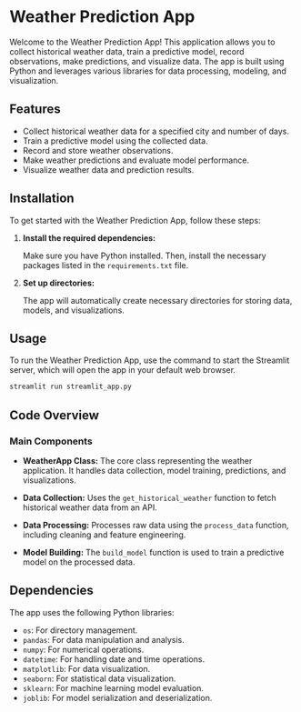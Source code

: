 # Weather Prediction App

Welcome to the Weather Prediction App! This application allows you to collect historical weather data, train a predictive model, record observations, make predictions, and visualize data. The app is built using Python and leverages various libraries for data processing, modeling, and visualization.

## Features

- Collect historical weather data for a specified city and number of days.
- Train a predictive model using the collected data.
- Record and store weather observations.
- Make weather predictions and evaluate model performance.
- Visualize weather data and prediction results.

## Installation

To get started with the Weather Prediction App, follow these steps:

1. **Install the required dependencies:**

   Make sure you have Python installed. Then, install the necessary packages listed in the `requirements.txt` file.

2. **Set up directories:**

   The app will automatically create necessary directories for storing data, models, and visualizations.

## Usage

To run the Weather Prediction App, use the command to start the Streamlit server, which will open the app in your default web browser.

```bash
streamlit run streamlit_app.py
```

## Code Overview

### Main Components

- **WeatherApp Class:** The core class representing the weather application. It handles data collection, model training, predictions, and visualizations.

- **Data Collection:** Uses the `get_historical_weather` function to fetch historical weather data from an API.

- **Data Processing:** Processes raw data using the `process_data` function, including cleaning and feature engineering.

- **Model Building:** The `build_model` function is used to train a predictive model on the processed data.

## Dependencies

The app uses the following Python libraries:

- `os`: For directory management.
- `pandas`: For data manipulation and analysis.
- `numpy`: For numerical operations.
- `datetime`: For handling date and time operations.
- `matplotlib`: For data visualization.
- `seaborn`: For statistical data visualization.
- `sklearn`: For machine learning model evaluation.
- `joblib`: For model serialization and deserialization.